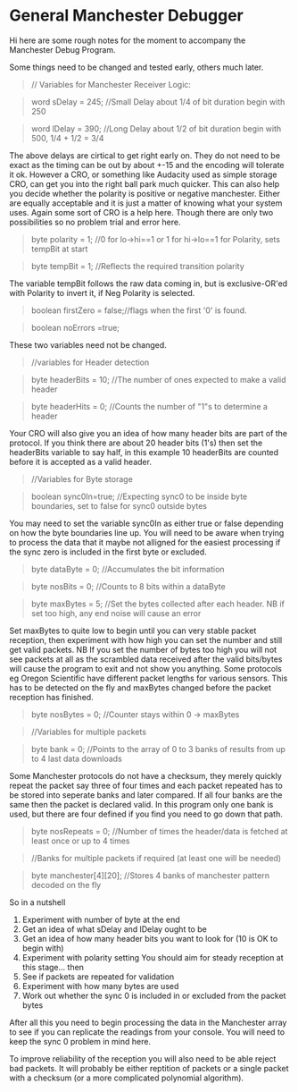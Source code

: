 General Manchester Debugger
===========================

Hi here are some rough notes for the moment to accompany the Manchester Debug Program.

Some things need to be changed and tested early, others much later.

>  // Variables for Manchester Receiver Logic:

>  word    sDelay     = 245;  //Small Delay about 1/4 of bit duration  begin with 250

>  word    lDelay     = 390;  //Long Delay about 1/2 of bit duration  begin with 500, 1/4 + 1/2 = 3/4

The above delays are cirtical to get right early on.  They do not need to be exact as the timing can be out by about +-15 and the encoding will tolerate it ok.  However a CRO, or something like Audacity used as  simple storage CRO, can get you into the right ball park much quicker.  This can also help you decide whether the polarity is positive or negative manchester.  Either are equally acceptable and it is just a matter of knowing what your system uses.  Again some sort of CRO is a help here.  Though there are only two possibilities so no problem trial and error here.

>  byte    polarity   = 1;    //0 for lo->hi==1 or 1 for hi->lo==1 for Polarity, sets tempBit at start

>  byte    tempBit    = 1;    //Reflects the required transition polarity

The variable tempBit follows the raw data coming in, but is exclusive-OR'ed with Polarity to invert it, if Neg Polarity is selected.

>  boolean firstZero  = false;//flags when the first '0' is found.

>  boolean noErrors   =true;

These two variables need not be changed.

>  //variables for Header detection

>  byte    headerBits = 10;   //The number of ones expected to make a valid header

>  byte    headerHits = 0;    //Counts the number of "1"s to determine a header

Your CRO will also give you an idea of how many header bits are part of the protocol.  If you think there are about 20 header bits (1's) then set the headerBits variable to say half, in this example 10 headerBits are counted before it is accepted as a valid header. 

>  //Variables for Byte storage

>  boolean sync0In=true;      //Expecting sync0 to be inside byte boundaries, set to false for sync0 outside bytes

You may need to set the variable sync0In as either true or false depending on how the byte boundaries line up.  You will need to be aware when trying to process the data that it maybe not alligned for the easiest processing if the sync zero is included in the first byte or excluded.

>  byte    dataByte   = 0;    //Accumulates the bit information

>  byte    nosBits    = 0;    //Counts to 8 bits within a dataByte

>  byte    maxBytes   = 5;    //Set the bytes collected after each header. NB if set too high, any end noise will cause an error

Set maxBytes to quite low to begin until you can very stable packet reception, then experiment with how high you can set the number and still get valid packets. NB If you set the number of bytes too high you will not see packets at all as the scrambled data received after the valid bits/bytes will cause the program to exit and not show you anything.  Some protocols eg Oregon Scientific have different packet lengths for various sensors.  This has to be detected on the fly and maxBytes changed before the packet reception has finished.

>  byte    nosBytes   = 0;    //Counter stays within 0 -> maxBytes

>  //Variables for multiple packets

>  byte    bank       = 0;    //Points to the array of 0 to 3 banks of results from up to 4 last data downloads

Some Manchester protocols do not have a checksum, they merely quickly repeat the packet say three of four times and each packet repeated has to be stored into seperate banks and later compared.  If all four banks are the same then the packet is declared valid.  In this program only one bank is used, but there are four defined if you find you need to go down that path.

>  byte    nosRepeats = 0;    //Number of times the header/data is fetched at least once or up to 4 times

>  //Banks for multiple packets if required (at least one will be needed)

>  byte  manchester[4][20];   //Stores 4 banks of manchester pattern decoded on the fly

So in a nutshell
1. Experiment with number of byte at the end
2. Get an idea of what sDelay and lDelay ought to be
3. Get an idea of how many header bits you want to look for (10 is OK to begin with)
3. Experiment with polarity setting
You should aim for steady reception at this stage... then
4. See if packets are repeated for validation
5. Experiment with how many bytes are used
6. Work out whether the sync 0 is included in or excluded from the packet bytes

After all this you need to begin processing the data in the Manchester array to see if you can replicate the readings from your console.  You will need to keep the sync 0 problem in mind here.

To improve reliability of the reception you will also need to be able reject bad packets.  It will probably be either reptition of packets or a single packet with a checksum (or a more complicated polynomial algorithm).

